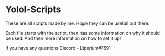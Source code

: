 # Yolol-Scripts
These are all scripts made by me. Hope they can be usefull out there.

Each file starts with the script, then has some information on why it should be used. And then more information on how to set it up!

If you have any questions Discord - Liperium#7591
